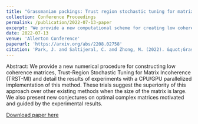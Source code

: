 ```yaml
---
title: "Grassmanian packings: Trust region stochastic tuning for matrix incoherence"
collection: Conference Proceedings
permalink: /publication/2022-07-13-paper
excerpt: 'We provide a new computational scheme for creating low coherence matrices.'
date: 2022-07-13
venue: 'Allerton Conference'
paperurl: 'https://arxiv.org/abs/2208.02758'
citation: 'Park, J. and Saltijeral, C. and Zhong, M. (2022). &quot;Grassmanian packings: Trust region stochastic tuning for matrix incoherence.&quot; <i>58th Allerton Conference</i>. 1(1).'
---
```

Abstract: We provide a new numerical procedure for constructing low coherence matrices, Trust-Region Stochastic Tuning for Matrix Incoherence (TRST-MI) and detail the results of experiments with a CPU/GPU parallelized implementation of this method. These trials suggest the superiority of this approach over other existing methods when the size of the matrix is large. We also present new conjectures on optimal complex matrices motivated and guided by the experimental results.

[Download paper here](https://arxiv.org/pdf/2208.02758)
